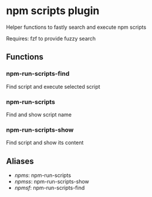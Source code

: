  # npm scripts plugin

 Helper functions to fastly search and execute npm scripts

 Requires: fzf to provide fuzzy search


## Functions

### npm-run-scripts-find  
   Find script and execute selected script

### npm-run-scripts  
   Find and show script name

### npm-run-scripts-show  
   Find script and show its content


## Aliases

* *npms*: npm-run-scripts
* *npmss*: npm-run-scripts-show
* *npmsf*: npm-run-scripts-find
